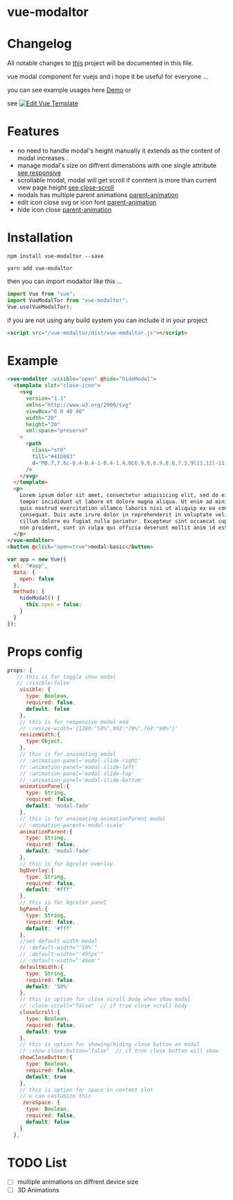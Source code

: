 # vue-modaltor

# Changelog

All notable changes to [this](https://github.com/davodaslanifakor/modaltor/blob/master/changelog.md) project will be documented in this file.

vue modal component for vuejs and i hope it be useful for everyone ...

you can see example usages here
[Demo](https://davodaslanifakor.github.io/modaltor)
or

see [![Edit Vue Template](https://codesandbox.io/static/img/play-codesandbox.svg)](https://codesandbox.io/s/63vvr24qn)

# Features

- no need to handle modal's height manually it extends as the content of modal increases .
- manage modal's size on diffrent dimenstions with one single attribute [see responsive](https://davodaslanifakor.github.io/modaltor#responsive)
- scrollable modal, modal will get scroll if conntent is more than current view page height [see close-scroll](https://davodaslanifakor.github.io/modaltor#close-scroll)
- modals has multiple parent animations [parent-animation](https://davodaslanifakor.github.io/modaltor#animation-parent)
- edit icon close svg or icon font [parent-animation](https://davodaslanifakor.github.io/modaltor#svg)
- hide icon close [parent-animation](https://davodaslanifakor.github.io/modaltor#show-close-button)

# Installation

```NPM
npm install vue-modaltor --save
```

```YARN
yarn add vue-modaltor
```

then you can import modaltor like this ...

```js
import Vue from "vue";
import VueModalTor from "vue-modaltor";
Vue.use(VueModalTor);
```

if you are not using any build system you can include it in your project

```html
<script src="/vue-modaltor/dist/vue-modaltor.js"></script>
```

# Example

```html
<vue-modaltor :visible="open" @hide="hideModal">
  <template slot="close-icon">
    <svg
      version="1.1"
      xmlns="http://www.w3.org/2000/svg"
      viewBox="0 0 40 40"
      width="20"
      height="20"
      xml:space="preserve"
    >
      <path
        class="st0"
        fill="#41b883"
        d="M8.7,7.6c-0.4-0.4-1-0.4-1.4,0C6.9,8,6.9,8.6,7.3,9l11,11l-11,11c-0.4,0.4-0.4,1,0,1.4c0.4,0.4,1,0.4,1.4,0 l11-11l11,11c0.4,0.4,1,0.4,1.4,0c0.4-0.4,0.4-1,0-1.4l-11-11L32,9c0.4-0.4,0.4-1,0-1.4c-0.4-0.4-1-0.4-1.4,0l-11,11L8.7,7.6z"
      />
    </svg>
  </template>
  <p>
    Lorem ipsum dolor sit amet, consectetur adipisicing elit, sed do eiusmod
    tempor incididunt ut labore et dolore magna aliqua. Ut enim ad minim veniam,
    quis nostrud exercitation ullamco laboris nisi ut aliquip ex ea commodo
    consequat. Duis aute irure dolor in reprehenderit in voluptate velit esse
    cillum dolore eu fugiat nulla pariatur. Excepteur sint occaecat cupidatat
    non proident, sunt in culpa qui officia deserunt mollit anim id est laborum.
  </p>
</vue-modaltor>
<button @click="open=true">modal-basic</button>
```

```js
var app = new Vue({
  el: "#app",
  data: {
    open: false
  },
  methods: {
    hideModal() {
      this.open = false;
    }
  }
});
```

# Props config

```js
props: {
   // this is for toggle show modal
   // :visible:false
    visible: {
      type: Boolean,
      required: false,
      default: false
    },
    // this is for responsive modal and
    // :resize-width='{1200:"50%",992:"70%",768:"90%"}'
    resizeWidth:{
      type:Object,
    },
    // this is for anaimating modal
    // :animation-panel='modal-slide-right'
    // :animation-panel='modal-slide-left'
    // :animation-panel='modal-slide-top'
    // :animation-panel='modal-slide-bottom'
    animationPanel:{
      type: String,
      required: false,
      default: 'modal-fade'
    },
    // this is for anaimating animationParent modal
    // :animation-parent='modal-scale'
    animationParent:{
      type: String,
      required: false,
      default: 'modal-fade'
    },
    // this is for bgcolor overlay
    bgOverlay:{
      type: String,
      required: false,
      default: '#fff'
    },
    // this is for bgcolor panel
    bgPanel:{
      type: String,
      required: false,
      default: '#fff'
    },
    //set default width modal
    // :default-width="'50%'"
    // :default-width="'495px'"
    // :default-width="'40em'"
    defaultWidth:{
      type: String,
      required: false,
      default: '50%'
    },
    // this is option for close scroll body when show modal
    // :close-scroll="false"  // if true close scroll body
    closeScroll:{
      type: Boolean,
      required: false,
      default: true
    },
    // this is option for showing/hiding close button on modal
    // :show-close-button="false"  // if true close button will show
    showCloseButton:{
      type: Boolean,
      required: false,
      default: true
    },
    // this is option for space in content slot
    // u can castumize this
     zeroSpace: {
      type: Boolean,
      required: false,
      default: false
    }
  },

```

# TODO List

- [ ] multiple animations on diffrent device size
- [ ] 3D Animations
